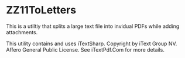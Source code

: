 # ZZ11ToLetters

This is a utiltiy that splits a large text file into invidual PDFs while adding attachments.

This utility contains and uses iTextSharp. Copyright by iText Group NV. Affero General Public License. See iTextPdf.Com for more details.

